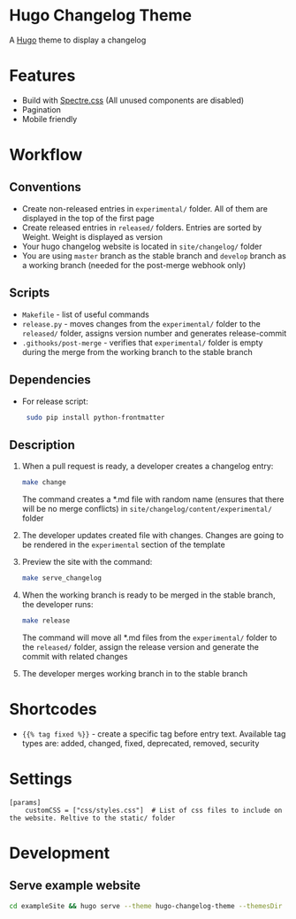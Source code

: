 Hugo Changelog Theme
=====

A [Hugo](https://gohugo.io/) theme to display a changelog

# Features
 - Build with [Spectre.css](https://picturepan2.github.io/spectre/) (All unused components are disabled)
 - Pagination
 - Mobile friendly

# Workflow

## Conventions
 - Create non-released entries in `experimental/` folder. All of them are displayed in the top of the first page
 - Create released entries in `released/` folders. Entries are sorted by Weight. Weight is displayed as version
 - Your hugo changelog website is located in `site/changelog/` folder
 - You are using `master` branch as the stable branch and `develop` branch as a working branch (needed for the post-merge webhook only)

## Scripts
 - `Makefile` - list of useful commands
 - `release.py` - moves changes from the `experimental/` folder to the `released/` folder, assigns version number and generates release-commit
 - `.githooks/post-merge` - verifies that `experimental/` folder is empty during the merge from the working branch to the stable branch

## Dependencies
 - For release script:
   ```bash
    sudo pip install python-frontmatter
   ```

## Description
 1. When a pull request is ready, a developer creates a changelog entry:
    ```bash
    make change
    ```
    The command creates a *.md file with random name (ensures that there will be no merge conflicts) in `site/changelog/content/experimental/` folder

 2. The developer updates created file with changes. Changes are going to be rendered in the `experimental` section of the template

 3. Preview the site with the command:
    ```bash
    make serve_changelog
    ```

 4. When the working branch is ready to be merged in the stable branch, the developer runs:
    ```bash
    make release
    ```
    The command will move all *.md files from the `experimental/` folder to the `released/` folder, assign the release version and generate the commit with related changes

 5. The developer merges working branch in to the stable branch


# Shortcodes
 - `{{% tag fixed %}}` - create a specific tag before entry text. Available tag types are: added, changed, fixed, deprecated, removed, security

# Settings
```
[params]
    customCSS = ["css/styles.css"]  # List of css files to include on the website. Reltive to the static/ folder
```

# Development
## Serve example website
```bash
cd exampleSite && hugo serve --theme hugo-changelog-theme --themesDir ../../ --baseURL http://localhost/
```
